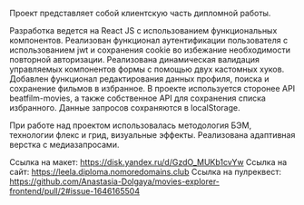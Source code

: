 Проект представляет собой клиентскую часть дипломной работы.

Разработка ведется на React JS с использованием функциональных компонентов. Реализован функционал аутентификации пользователя с использованием jwt и сохранения cookie во избежание необходимости повторной авторизации. Реализована динамическая валидация управляемых компонентов формы с помощью двух кастомных хуков. Добавлен функционал редактирования данных профиля, поиска и сохранение фильмов в избранное. В проекте используется сторонее API beatfilm-movies, а также собственное API для сохранения списка избранного. Данные запросов сохраняются в localStorage.

При работе над проектом использовалась методология БЭМ, технологии флекс и грид, визуальные эффекты. Реализована адаптивная верстка с медиазапросами.

Ссылка на макет: https://disk.yandex.ru/d/GzdO_MUKb1cvYw
Ссылка на сайт: https://leela.diploma.nomoredomains.club
Ссылка на пулреквест: https://github.com/Anastasia-Dolgaya/movies-explorer-frontend/pull/2#issue-1646165504
